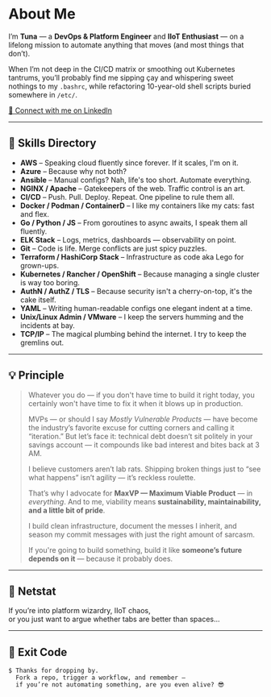# About Me

I’m **Tuna** — a **DevOps & Platform Engineer** and **IIoT Enthusiast** — on a lifelong mission to automate anything that moves (and most things that don’t).

When I’m not deep in the CI/CD matrix or smoothing out Kubernetes tantrums, you’ll probably find me sipping çay and whispering sweet nothings to my `.bashrc`, while refactoring 10-year-old shell scripts buried somewhere in `/etc/`.

[📇 Connect with me on LinkedIn](https://www.linkedin.com/in/tunasakar)

---

## 💼 Skills Directory

- **AWS** – Speaking cloud fluently since forever. If it scales, I'm on it.  
- **Azure** – Because why not both?  
- **Ansible** – Manual configs? Nah, life's too short. Automate everything.  
- **NGINX / Apache** – Gatekeepers of the web. Traffic control is an art.  
- **CI/CD** – Push. Pull. Deploy. Repeat. One pipeline to rule them all.  
- **Docker / Podman / ContainerD** – I like my containers like my cats: fast and flex.  
- **Go / Python / JS** – From goroutines to async awaits, I speak them all fluently.  
- **ELK Stack** – Logs, metrics, dashboards — observability on point.  
- **Git** – Code is life. Merge conflicts are just spicy puzzles.  
- **Terraform / HashiCorp Stack** – Infrastructure as code aka Lego for grown-ups.  
- **Kubernetes / Rancher / OpenShift** – Because managing a single cluster is way too boring.  
- **AuthN / AuthZ / TLS** – Because security isn't a cherry-on-top, it's the cake itself.  
- **YAML** – Writing human-readable configs one elegant indent at a time.  
- **Unix/Linux Admin / VMware** – I keep the servers humming and the incidents at bay.  
- **TCP/IP** – The magical plumbing behind the internet. I try to keep the gremlins out.

---

## 💡 Principle

> Whatever you do — if you don't have time to build it right today, you certainly won't have time to fix it when it blows up in production.  
>
> MVPs — or should I say *Mostly Vulnerable Products* — have become the industry’s favorite excuse for cutting corners and calling it “iteration.” But let’s face it: technical debt doesn’t sit politely in your savings account — it compounds like bad interest and bites back at 3 AM.  
>
> I believe customers aren’t lab rats. Shipping broken things just to “see what happens” isn’t agility — it’s reckless roulette.  
>
> That’s why I advocate for **MaxVP — Maximum Viable Product** — in *everything*. And to me, viability means **sustainability, maintainability, and a little bit of pride**.  
>
> I build clean infrastructure, document the messes I inherit, and season my commit messages with just the right amount of sarcasm.  
>
> If you're going to build something, build it like **someone’s future depends on it** — because it probably does.

---

## 📡 Netstat

If you’re into platform wizardry, IIoT chaos,  
or you just want to argue whether tabs are better than spaces...

---

## 🤖 Exit Code

```
$ Thanks for dropping by.
  Fork a repo, trigger a workflow, and remember —
  if you’re not automating something, are you even alive? 😎
```
